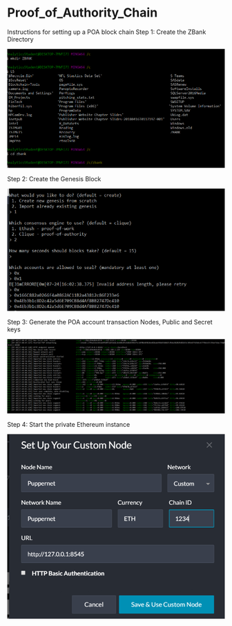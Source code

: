 # Proof_of_Authority_Chain
Instructions for setting up a POA block chain
Step 1: Create the ZBank Directory

![Image](Images/zbank.png)

Step 2: Create the Genesis Block

![Image](Images/pic2-Create_Gen_Blk.png)

Step 3: Generate the POA account transaction Nodes, Public and Secret keys

![Image](Images/step3a.png)

Step 4: Start the private Ethereum instance

![Image](Images/step4.png)